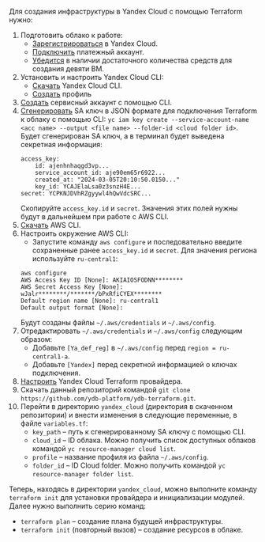 Для создания инфраструктуры в Yandex Cloud с помощью Terraform нужно: 
1. Подготовить облако к работе:
    * [Зарегистрироваться](https://console.cloud.yandex.ru/) в Yandex Cloud.
    * [Подключить](https://cloud.yandex.com/ru/docs/billing/concepts/billing-account) платежный аккаунт. 
    * [Убедится](https://console.cloud.yandex.ru/billing) в наличии достаточного количества средств для создания девяти ВМ.
2. Установить и настроить Yandex Cloud CLI:
    * [Скачать](https://cloud.yandex.ru/ru/docs/cli/quickstart) Yandex Cloud CLI.
    * [Создать](https://cloud.yandex.ru/ru/docs/cli/quickstart#initialize) профиль 
3. [Создать](https://cloud.yandex.com/ru/docs/tutorials/infrastructure-management/terraform-quickstart#get-credentials) сервисный аккаунт с помощью CLI.
4. [Сгенерировать](https://cloud.yandex.ru/ru/docs/cli/operations/authentication/service-account#auth-as-sa) SA ключ в JSON формате для подключения Terraform к облаку с помощью CLI: `yc iam key create --service-account-name <acc name> --output <file name> --folder-id <cloud folder id>`. Будет сгенерирован SA ключ, а в терминал будет выведена секретная информация:
    ```
    access_key:
        id: ajenhnhaqgd3vp...
        service_account_id: aje90em65r6922...
        created_at: "2024-03-05T20:10:50.0150..."
        key_id: YCAJElaLsa0z3snzH4E...
    secret: YCPKNJDVhRZgyywl4hQwVdcSRC...
    ```
    Скопируйте `access_key.id` и `secret`. Значения этих полей нужны будут в дальнейшем при работе с AWS CLI.
5. [Скачать](https://aws.amazon.com/ru/cli/) AWS CLI.
6. Настроить окружение AWS CLI: 
    * Запустите команду `aws configure` и последовательно введите сохраненные ранее `access_key.id` и `secret`. Для значения региона используйте `ru-central1`:
    ```
    aws configure
    AWS Access Key ID [None]: AKIAIOSFODNN********
    AWS Secret Access Key [None]: wJalr********/*******/bPxRfiCYEX********
    Default region name [None]: ru-central1
    Default output format [None]:
    ```
    Будут созданы файлы `~/.aws/credentials` и `~/.aws/config`. 
7. Отредактировать `~/.aws/credentials` и `~/.aws/config` следующим образом:
    * Добавьте `[Ya_def_reg]` в `~/.aws/config` перед `region = ru-central1-a`.
    * Добавьте `[Yandex]` перед секретной информацией о ключах подключения.
8. [Настроить](https://cloud.yandex.com/ru/docs/tutorials/infrastructure-management/terraform-quickstart#configure-provider) Yandex Cloud Terraform провайдера.
9. Скачать данный репозиторий командой `git clone https://github.com/ydb-platform/ydb-terraform.git`.
10. Перейти в директорию `yandex_cloud` (директория в скаченном репозитории) и внести изменения в следующие переменные, в файле `variables.tf`:
    * `key_path` – путь к сгенерированному SA ключу с помощью CLI.
    * `cloud_id` – ID облака. Можно получить список доступных облаков командой `yc resource-manager cloud list`.
    * `profile` – название профиля из файла `~/.aws/config`.
    * `folder_id` – ID Cloud folder. Можно получить командой `yc resource-manager folder list`.

Теперь, находясь в директории `yandex_cloud`, можно выполните команду `terraform init` для установки провайдера и инициализации модулей. Далее нужно выполнить серию команд:
* `terraform plan` – создание плана будущей инфраструктуры.
* `terraform init` (повторный вызов) – создание ресурсов в облаке.